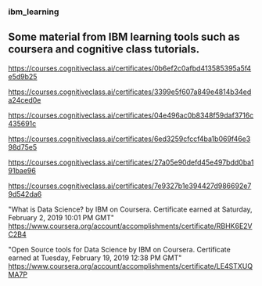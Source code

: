 ### ibm_learning
## Some material from IBM learning tools such as coursera and cognitive class tutorials. 

https://courses.cognitiveclass.ai/certificates/0b6ef2c0afbd413585395a5f4e5d9b25

https://courses.cognitiveclass.ai/certificates/3399e5f607a849e4814b34eda24ced0e

https://courses.cognitiveclass.ai/certificates/04e496ac0b8348f59daf3716c435691c

https://courses.cognitiveclass.ai/certificates/6ed3259cfccf4ba1b069f46e398d75e5

https://courses.cognitiveclass.ai/certificates/27a05e90defd45e497bdd0ba191bae96

https://courses.cognitiveclass.ai/certificates/7e9327b1e394427d986692e79d542da6

"What is Data Science? by IBM on Coursera. Certificate earned at Saturday, February 2, 2019 10:01 PM GMT" https://www.coursera.org/account/accomplishments/certificate/RBHK6E2VC2B4

"Open Source tools for Data Science by IBM on Coursera. Certificate earned at Tuesday, February 19, 2019 12:38 PM GMT" https://www.coursera.org/account/accomplishments/certificate/LE4STXUQMA7P




